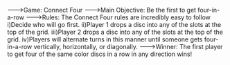 --->Game: Connect Four
--->Main Objective: Be the first to get four-in-a-row
--->Rules:
The Connect Four rules are incredibly easy to follow
i)Decide who will go first. 
ii)Player 1 drops a disc into any of the slots at the top of the grid. 
iii)Player 2 drops a disc into any of the slots at the top of the grid. 
iv)Players will alternate turns in this manner until someone gets four-in-a-row vertically, horizontally, or diagonally.
--->Winner:
The first player to get four of the same color discs in a row in any direction wins!

